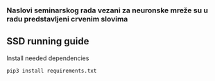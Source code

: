 ### Naslovi seminarskog rada vezani za neuronske mreže su u radu predstavljeni crvenim slovima  

## SSD running guide
Install needed dependencies
```
pip3 install requirements.txt
```


